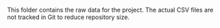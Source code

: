 This folder contains the raw data for the project.
The actual CSV files are not tracked in Git to reduce repository size.
